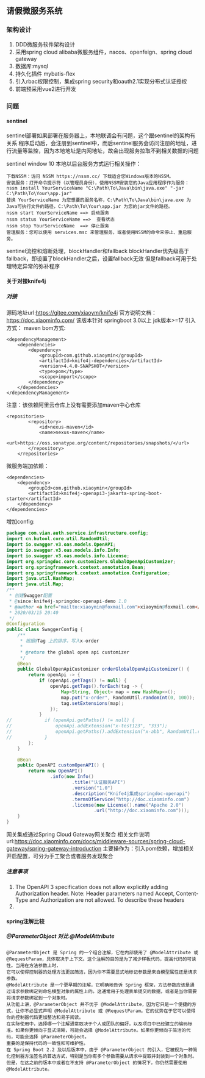 ## 请假微服务系统

### 架构设计
1. DDD微服务软件架构设计
2. 采用spring cloud alibaba微服务组件，nacos、openfeign、spring cloud gateway
3. 数据库:mysql
4. 持久化插件 mybatis-flex
5. 引入rbac权限控制，集成spring security和oauth2.1实现分布式认证授权
6. 前端预采用vue2进行开发

### 问题

#### sentinel

sentinel部署如果部署在服务器上，本地联调会有问题，这个跟sentinel的架构有关系
程序启动后，会注册到sentinel中，而后sentinel服务会访问注册的地址，进行流量等监控，因为本地地址是内网地址，故会出现服务拉取不到相关数据的问题

sentinel window 10 本地以后台服务方式运行相关操作：
```
下载NSSM：访问 NSSM https://nssm.cc/ 下载适合您Windows版本的NSSM。
安装服务：打开命令提示符（以管理员身份），使用NSSM安装您的Java应用程序作为服务：
nssm install YourServiceName "C:\Path\To\Java\bin\java.exe" "-jar C:\Path\To\Your\app.jar"
替换 YourServiceName 为您想要的服务名称，C:\Path\To\Java\bin\java.exe 为Java可执行文件的路径，C:\Path\To\Your\app.jar 为您的jar文件的路径。
nssm start YourServiceName ==> 启动服务
nssm status YourServiceName ==>  查看状态
nssm stop YourServiceName  ==> 停止服务
管理服务：您可以使用 services.msc 来管理服务，或者使用NSSM的命令来停止、重启服务。
```
sentinel流控和熔断处理，blockHandler和fallback
blockHandler优先级高于fallback，即设置了blockHandler之后，设置fallback无效
但是fallback可用于处理特定异常的弥补程序

#### 关于对接knife4j
##### 对接
源码地址url:https://gitee.com/xiaoym/knife4j
官方说明文档：https://doc.xiaominfo.com/
该版本针对 springboot 3.0以上 jdk版本>=17
引入方式：
maven bom方式:
```
<dependencyManagement>
    <dependencies>
        <dependency>
            <groupId>com.github.xiaoymin</groupId>
            <artifactId>knife4j-dependencies</artifactId>
            <version>4.4.0-SNAPSHOT</version>
            <type>pom</type>
            <scope>import</scope>
        </dependency>
    </dependencies>
</dependencyManagement>
```
注意：该依赖阿里云仓库上没有需要添加maven中心仓库
```
<repositories>
        <repository>
            <id>nexus-maven</id>
            <name>nexus-maven</name>
            <url>https://oss.sonatype.org/content/repositories/snapshots/</url>
        </repository>
    </repositories>
```
微服务端加依赖：
```
<dependencies>
    <dependency>
        <groupId>com.github.xiaoymin</groupId>
        <artifactId>knife4j-openapi3-jakarta-spring-boot-starter</artifactId>
    </dependency>
</dependencies>
```
增加config:
```java
package com.vian.auth.service.infrastructure.config;
import cn.hutool.core.util.RandomUtil;
import io.swagger.v3.oas.models.OpenAPI;
import io.swagger.v3.oas.models.info.Info;
import io.swagger.v3.oas.models.info.License;
import org.springdoc.core.customizers.GlobalOpenApiCustomizer;
import org.springframework.context.annotation.Bean;
import org.springframework.context.annotation.Configuration;
import java.util.HashMap;
import java.util.Map;
/**
 * 创建Swagger配置
 * @since:knife4j-springdoc-openapi-demo 1.0
 * @author <a href="mailto:xiaoymin@foxmail.com">xiaoymin@foxmail.com</a> 
 * 2020/03/15 20:40
 */
@Configuration
public class SwaggerConfig {
    /**
     * 根据@Tag 上的排序，写入x-order
     *
     * @return the global open api customizer
     */
    @Bean
    public GlobalOpenApiCustomizer orderGlobalOpenApiCustomizer() {
        return openApi -> {
            if (openApi.getTags() != null) {
                openApi.getTags().forEach(tag -> {
                    Map<String, Object> map = new HashMap<>();
                    map.put("x-order", RandomUtil.randomInt(0, 100));
                    tag.setExtensions(map);
                });
            }
//            if (openApi.getPaths() != null) {
//                openApi.addExtension("x-test123", "333");
//                openApi.getPaths().addExtension("x-abb", RandomUtil.randomInt(1, 100));
//            }
        };
    }

    @Bean
    public OpenAPI customOpenAPI() {
        return new OpenAPI()
                .info(new Info()
                        .title("认证服务API")
                        .version("1.0")
                        .description("Knife4j集成springdoc-openapi")
                        .termsOfService("http://doc.xiaominfo.com")
                        .license(new License().name("Apache 2.0")
                                .url("http://doc.xiaominfo.com")));
    }
}
```
网关集成通过Spring Cloud Gateway网关聚合
相关文件说明url:https://doc.xiaominfo.com/docs/middleware-sources/spring-cloud-gateway/spring-gateway-introduction
主要操作为：引入pom依赖，增加相关开启配置，可分为手工聚合或者服务发现聚合
##### 注意事项
1. The OpenAPI 3 specification does not allow explicitly adding Authorization header. 
Note: Header parameters named Accept, Content-Type and Authorization are not allowed. To describe these headers
2. 
#### spring注解比较
##### @ParameterObject 对比 @ModelAttribute
```text
@ParameterObject 是 Spring 的一个组合注解，它在内部使用了 @ModelAttribute 或 @RequestParam，具体取决于上下文。这个注解的目的是为了减少样板代码，提高代码的可读性。当用在方法参数上时，
它可以使得控制器的处理方法更加简洁，因为你不需要显式地标记参数是来自模型属性还是请求参数。
@ModelAttribute 是一个更早期的注解，它明确地告诉 Spring 框架，方法参数应该是通过请求参数绑定到命名模型对象的属性上的。这通常用于处理表单提交的数据，或者是当你需要将请求参数绑定到一个对象时。
从功能上讲，@ParameterObject 并不优于 @ModelAttribute，因为它只是一个便捷的方式，让你不必显式声明 @ModelAttribute 或 @RequestParam。它的优势在于它可以使得你的控制器代码更加整洁和易于阅读。
在实际使用中，选择哪一个注解通常取决于个人或团队的偏好，以及项目中已经建立的编码标准。如果你更倾向于显式清晰，可能会选择 @ModelAttribute。如果你更倾向于简洁的代码，可能会选择 @ParameterObject。
重要的是保持代码的一致性和可维护性。
在 Spring Boot 2.2 及以后版本中，由于 @ParameterObject 的引入，它被视为一种简化控制器方法签名的首选方式，特别是当你有多个参数需要从请求中提取并封装到一个对象时。
但是，在这之前的版本中或者在不支持 @ParameterObject 的情况下，你仍然需要使用 @ModelAttribute。
```